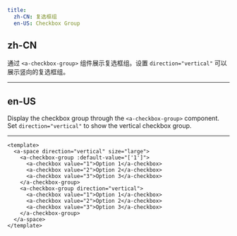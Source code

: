 ```yaml
title:
  zh-CN: 复选框组
  en-US: Checkbox Group
```

## zh-CN

通过 `<a-checkbox-group>` 组件展示复选框组。设置 `direction="vertical"` 可以展示竖向的复选框组。

---

## en-US

Display the checkbox group through the `<a-checkbox-group>` component. Set `direction="vertical"` to show the vertical checkbox group.

---

```vue
<template>
  <a-space direction="vertical" size="large">
    <a-checkbox-group :default-value="['1']">
      <a-checkbox value="1">Option 1</a-checkbox>
      <a-checkbox value="2">Option 2</a-checkbox>
      <a-checkbox value="3">Option 3</a-checkbox>
    </a-checkbox-group>
    <a-checkbox-group direction="vertical">
      <a-checkbox value="1">Option 1</a-checkbox>
      <a-checkbox value="2">Option 2</a-checkbox>
      <a-checkbox value="3">Option 3</a-checkbox>
    </a-checkbox-group>
  </a-space>
</template>
```
